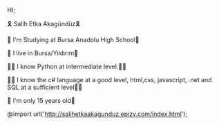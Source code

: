 HI;




🎗️ Salih Etka Akagündüz🎗️

🏫 I'm Studying at Bursa Anadolu High School🏫

🚩 I live in Bursa/Yıldırım🚩

👨‍💻 I know Python at intermediate level.👨‍💻 

👨‍🏫 I know the c# language at a good level, html,css, javascript, .net and SQL at a sufficient level👨‍🏫

🧬 I'm only 15 years old🧬

@import url('http://salihetkaakagunduz.epizy.com/index.html');




